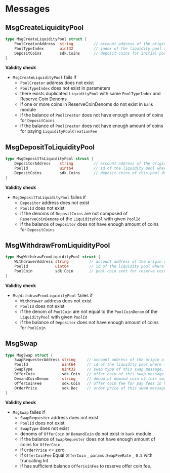<!--
order: 4
-->

# Messages

## MsgCreateLiquidityPool

```go
type MsgCreateLiquidityPool struct {
	PoolCreatorAddress  string         // account address of the origin of this message
	PoolTypeIndex       uint32         // index of the liquidity pool type of this new liquidity pool
	DepositCoins 	    sdk.Coins      // deposit coins for initial pool deposit into this new liquidity pool
}
```

**Validity check**

- `MsgCreateLiquidityPool` fails if
  - `PoolCreator` address does not exist
  - `PoolTypeIndex` does not exist in parameters
  - there exists duplicated `LiquidityPool` with same `PoolTypeIndex` and Reserve Coin Denoms
  - if one or more coins in ReserveCoinDenoms do not exist in `bank` module
  - if the balance of `PoolCreator` does not have enough amount of coins for `DepositCoins`
  - if the balance of `PoolCreator` does not have enough amount of coins for paying `LiquidityPoolCreationFee`

## MsgDepositToLiquidityPool

```go
type MsgDepositToLiquidityPool struct {
	DepositorAddress    string         // account address of the origin of this message
	PoolId              uint64         // id of the liquidity pool where this message is belong to
	DepositCoins 	    sdk.Coins      // deposit coins of this pool deposit message
}
```

**Validity check**

- `MsgDepositToLiquidityPool` failes if
  - `Depositor` address does not exist
  - `PoolId` does not exist
  - if the denoms of `DepositCoins` are not composed of `ReserveCoinDenoms` of the `LiquidityPool` with given `PoolId`
  - if the balance of `Depositor` does not have enough amount of coins for `DepositCoins`

## MsgWithdrawFromLiquidityPool

```go
type MsgWithdrawFromLiquidityPool struct {
	WithdrawerAddress string         // account address of the origin of this message
	PoolId            uint64         // id of the liquidity pool where this message is belong to
	PoolCoin          sdk.Coin       // pool coin sent for reserve coin withdraw
}
```

**Validity check**

- `MsgWithdrawFromLiquidityPool` failes if
  - `Withdrawer` address does not exist
  - `PoolId` does not exist
  - if the denom of `PoolCoin` are not equal to the `PoolCoinDenom` of the `LiquidityPool` with given `PoolId`
  - if the balance of `Depositor` does not have enough amount of coins for `PoolCoin`

## MsgSwap

```go
type MsgSwap struct {
	SwapRequesterAddress string     // account address of the origin of this message
	PoolId               uint64     // id of the liquidity pool where this message is belong to
	SwapType             uint32     // swap type of this swap message, default 1: InstantSwap, requesting instant swap
	OfferCoin            sdk.Coin   // offer coin of this swap message
	DemandCoinDenom      string     // denom of demand coin of this swap message
	OfferCoinFee         sdk.Coin   // offer coin fee for pay fees in half offer coin
	OrderPrice           sdk.Dec    // order price of this swap message
}
```

**Validity check**

- `MsgSwap` failes if
  - `SwapRequester` address does not exist
  - `PoolId` does not exist
  - `SwapType` does not exist
  - denoms of `OfferCoin` or `DemandCoin` do not exist in `bank` module
  - if the balance of `SwapRequester` does not have enough amount of coins for `OfferCoin`
  - if `OrderPrice` <= zero
  - if `OfferCoinFee` Equal `OfferCoin` _ `params.SwapFeeRate` _ `0.5` with truncating Int
  - if has sufficient balance `OfferCoinFee` to reserve offer coin fee.
